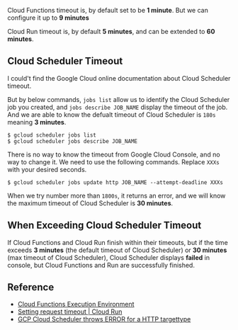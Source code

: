 Cloud Functions timeout is, by default set to be **1 minute**. But we can configure it up to **9 minutes**

Cloud Run timeout is, by default **5 minutes**, and can be extended to **60 minutes**.

## Cloud Scheduler Timeout

I could't find the Google Cloud online documentation about Cloud Scheduler timeout.

But by below commands, `jobs list` allow us to identify the Cloud Scheduler job you created, and `jobs describe JOB_NAME` display the timeout of the job. And we are able to know the defualt timeout of Cloud Scheduler is `180s` meaning **3 minutes**.

```
$ gcloud scheduler jobs list
$ gcloud scheduler jobs describe JOB_NAME
```

There is no way to know the timeout from Google Cloud Console, and no way to change it. We need to use the following commands. Replace `XXXs` with your desired seconds.

```
$ gcloud scheduler jobs update http JOB_NAME --attempt-deadline XXXs
```

When we try number more than `1800s`, it returns an error, and we will know the maximum timeout of Cloud Scheduler is **30 minutes**.

## When Exceeding Cloud Scheduler Timeout

If Cloud Functions and Cloud Run finish within their timeouts, but if the time exceeds **3 minutes** (the default timeout of Cloud Scheduler) or **30 minutes** (max timeout of Cloud Scheduler), Cloud Scheduler displays **failed** in console, but Cloud Functions and Run are successfully finished.

## Reference

- [Cloud Functions Execution Environment](https://cloud.google.com/functions/docs/concepts/exec)
- [Setting request timeout | Cloud Run](https://cloud.google.com/run/docs/configuring/request-timeout)
- [GCP Cloud Scheduler throws ERROR for a HTTP targettype](https://stackoverflow.com/questions/59024925/gcp-cloud-scheduler-throws-error-for-a-http-targettype)